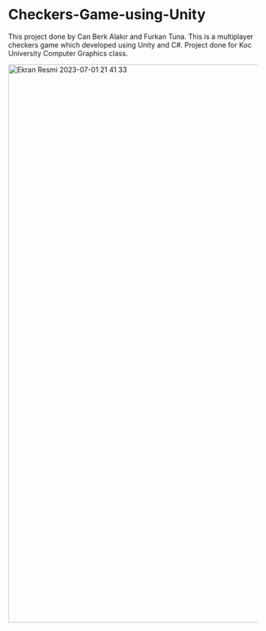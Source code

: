 # Checkers-Game-using-Unity
This project done by Can Berk Alakır and Furkan Tuna. This is a multiplayer checkers game which developed using Unity and C#. Project done for Koc University Computer Graphics class.

<img width="1128" alt="Ekran Resmi 2023-07-01 21 41 33" src="https://github.com/furkantuna007/Checkers-Game-using-Unity/assets/72814790/b16c5f7b-dc51-49e2-84dc-cb31d45e07d8">
